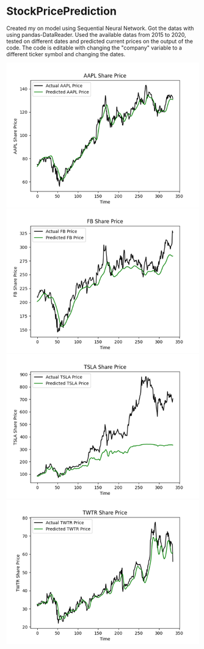# StockPricePrediction

Created my on model using Sequential Neural Network.
Got the datas with using pandas-DataReader.
Used the available datas from 2015 to 2020, tested on different dates and predicted current prices on the output of the code.
The code is editable with changing the "company" variable to a different ticker symbol and changing the dates.


![alt text](https://github.com/kaancorum-git/StockPricePrediction/blob/main/Apple.png)
![alt text](https://github.com/kaancorum-git/StockPricePrediction/blob/main/Facebook.png)
![alt text](https://github.com/kaancorum-git/StockPricePrediction/blob/main/Tesla.png)
![alt text](https://github.com/kaancorum-git/StockPricePrediction/blob/main/Twitter.png)
